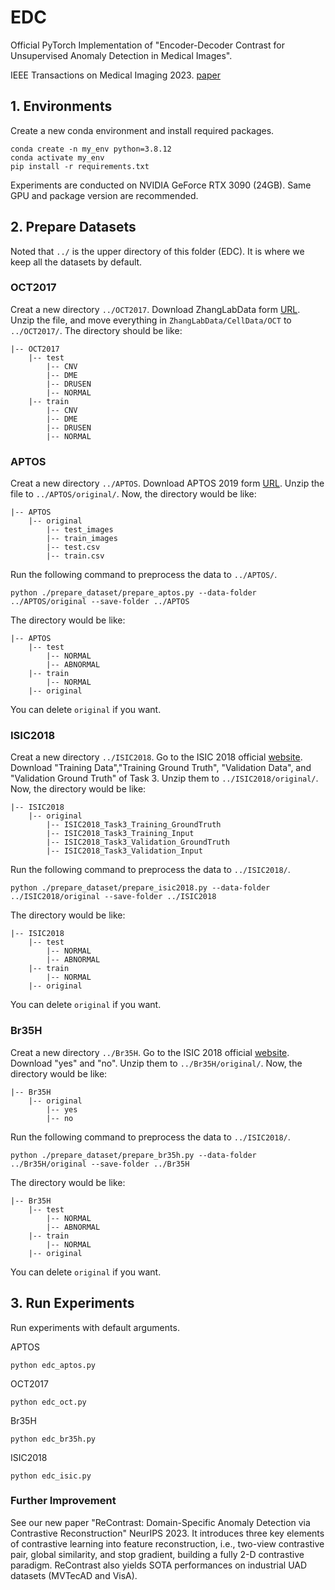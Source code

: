 # EDC

Official PyTorch Implementation of
"Encoder-Decoder Contrast for Unsupervised Anomaly Detection in Medical Images".

IEEE Transactions on Medical Imaging 2023. [paper](https://ieeexplore.ieee.org/document/10296925)

## 1. Environments

Create a new conda environment and install required packages.

```
conda create -n my_env python=3.8.12
conda activate my_env
pip install -r requirements.txt
```
Experiments are conducted on NVIDIA GeForce RTX 3090 (24GB). Same GPU and package version are recommended. 

## 2. Prepare Datasets
Noted that `../` is the upper directory of this folder (EDC). It is where we keep all the datasets by default.

### OCT2017
Creat a new directory `../OCT2017`. Download ZhangLabData form [URL](https://data.mendeley.com/datasets/rscbjbr9sj/3).
Unzip the file, and move everything in `ZhangLabData/CellData/OCT` to `../OCT2017/`. The directory should be like:
```
|-- OCT2017
    |-- test
        |-- CNV
        |-- DME
        |-- DRUSEN
        |-- NORMAL
    |-- train
        |-- CNV
        |-- DME
        |-- DRUSEN
        |-- NORMAL
```

### APTOS
Creat a new directory `../APTOS`.
Download APTOS 2019 form [URL](https://www.kaggle.com/competitions/aptos2019-blindness-detection/data).
Unzip the file to `../APTOS/original/`. Now, the directory would be like:
```
|-- APTOS
    |-- original
        |-- test_images
        |-- train_images
        |-- test.csv
        |-- train.csv
```
Run the following command to preprocess the data to `../APTOS/`.
```
python ./prepare_dataset/prepare_aptos.py --data-folder ../APTOS/original --save-folder ../APTOS
```
The directory would be like:
```
|-- APTOS
    |-- test
        |-- NORMAL
        |-- ABNORMAL
    |-- train
        |-- NORMAL
    |-- original
```
You can delete `original` if you want.

### ISIC2018
Creat a new directory `../ISIC2018`.
Go to the ISIC 2018 official [website](https://challenge.isic-archive.com/data/#2018).
Download "Training Data","Training Ground Truth", "Validation Data", and "Validation Ground Truth" of Task 3.
Unzip them to `../ISIC2018/original/`. Now, the directory would be like:
```
|-- ISIC2018
    |-- original
        |-- ISIC2018_Task3_Training_GroundTruth
        |-- ISIC2018_Task3_Training_Input
        |-- ISIC2018_Task3_Validation_GroundTruth
        |-- ISIC2018_Task3_Validation_Input
```
Run the following command to preprocess the data to `../ISIC2018/`.
```
python ./prepare_dataset/prepare_isic2018.py --data-folder ../ISIC2018/original --save-folder ../ISIC2018
```
The directory would be like:
```
|-- ISIC2018
    |-- test
        |-- NORMAL
        |-- ABNORMAL
    |-- train
        |-- NORMAL
    |-- original
```
You can delete `original` if you want.


### Br35H
Creat a new directory `../Br35H`.
Go to the ISIC 2018 official [website](https://www.kaggle.com/datasets/ahmedhamada0/brain-tumor-detection).
Download "yes" and "no".
Unzip them to `../Br35H/original/`. Now, the directory would be like:
```
|-- Br35H
    |-- original
        |-- yes
        |-- no
```
Run the following command to preprocess the data to `../ISIC2018/`.
```
python ./prepare_dataset/prepare_br35h.py --data-folder ../Br35H/original --save-folder ../Br35H
```
The directory would be like:
```
|-- Br35H
    |-- test
        |-- NORMAL
        |-- ABNORMAL
    |-- train
        |-- NORMAL
    |-- original
```
You can delete `original` if you want.

## 3. Run Experiments
Run experiments with default arguments.

APTOS
```
python edc_aptos.py
```

OCT2017
```
python edc_oct.py
```

Br35H
```
python edc_br35h.py
```

ISIC2018
```
python edc_isic.py
```

### Further Improvement
See our new paper "ReContrast: Domain-Specific Anomaly Detection via Contrastive Reconstruction" NeurIPS 2023.
It introduces three key elements of contrastive learning into feature reconstruction, i.e., two-view contrastive pair,
global similarity, and stop gradient, building a fully 2-D contrastive paradigm. ReContrast also yields SOTA
performances on industrial UAD datasets (MVTecAD and VisA).



